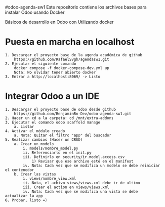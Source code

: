 #odoo-agenda-sw1
Este repositorio contiene los archivos bases para instalar Odoo usando Docker

Básicos de desarrollo en Odoo con Utilizando docker

# Puesta en marcha en localhost
	1. Descargar el proyecto base de la agenda académica de github
		https://github.com/RafaelSvgh/agendasw1.git
	2. Ejecutar el siguiente comando 
		docker compose -f docker-compose-dev.yml up
		Nota: No olvidar tener abierto docker
	3. Entrar a http://localhost:8069/ -> Listo

# Integrar Odoo a un IDE
	1. Descargar el proyecto base de odoo desde github
		https://github.com/BenjaminRo-Dev/odoo-agenda-sw1.git
	2. Hacer un cd a la carpeta: cd /mnt/extra-addons
	3. Ejecutar el comando odoo scaffold manage
		a. Listar
	4. Activar el módulo creado
		a. Nota: Quitar el filtro "app" del buscador
	5. Realizar cambios (Hacer un CRUD)
		a. Crear un modelo
			i. models/nombre_model.py
			ii. Referenciarlo en el init.py
			iii. Definirlo en security/ir.model.access.csv
				1) Revisar que ese archivo esté en el manifest
			iv. Nota: Cada vez que se modifica un modelo se debe reiniciar el contenedor
		b. Crear las vistas
			i. views/nombre_view.xml
			ii. Nota, el achivo views/views.xml debe ir de ultimo
			iii. Crear el action en views/views.xml
			iv. Nota: Cada vez que se modifica una vista se debe actualizar la app
	6. Probar, listo =)
